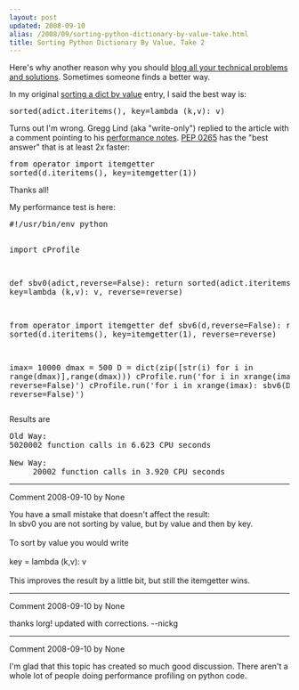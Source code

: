 ```yaml
---
layout: post
updated: 2008-09-10
alias: /2008/09/sorting-python-dictionary-by-value-take.html
title: Sorting Python Dictionary By Value, Take 2
---
```

<p>
Here's why another reason why you should <a href="http://blog.modp.com/2008/08/if-you-are-in-tech-and-dont-have-blog.html">blog all your technical problems and solutions</a>.  Sometimes someone finds a better way.
</p>

<p>In my original <a href="http://blog.modp.com/2007/11/sorting-python-dict-by-value.html">sorting a dict by value</a> entry, I said the best way is:</p>

<pre>
sorted(adict.iteritems(), key=lambda (k,v): v)
</pre>

<p>Turns out I'm wrong.  Gregg Lind (aka "write-only") replied to the article with a comment pointing to his  <a href="http://writeonly.wordpress.com/2008/08/30/sorting-dictionaries-by-value-in-python-improved/">performance notes</a>.  <a href="http://www.python.org/dev/peps/pep-0265/">PEP 0265</a> has the "best answer" that is at least 2x faster:
</p>

<pre>
from operator import itemgetter
sorted(d.iteritems(), key=itemgetter(1))
</pre>

<p>
Thanks all!
</p>

<p>
My performance test is here:
</p>
<pre>
#!/usr/bin/env python                                                           

import cProfile

def sbv0(adict,reverse=False):
    return sorted(adict.iteritems(), key=lambda (k,v): v, reverse=reverse)

from operator import itemgetter
def sbv6(d,reverse=False):
    return sorted(d.iteritems(), key=itemgetter(1), reverse=reverse)


imax= 10000
dmax = 500
D = dict(zip([str(i) for i in range(dmax)],range(dmax)))
cProfile.run('for i in xrange(imax): sbv0(D, reverse=False)')
cProfile.run('for i in xrange(imax): sbv6(D, reverse=False)')
</pre>

<p>Results are</p>

<pre>
Old Way:
5020002 function calls in 6.623 CPU seconds

New Way:
     20002 function calls in 3.920 CPU seconds
</pre>

*****
Comment 2008-09-10 by None

You have a small mistake that doesn't affect the result:<BR/>In sbv0 you are not sorting by value, but by value and then by key.<BR/><BR/>To sort by value you would write <BR/><BR/>key = lambda (k,v): v<BR/><BR/>This improves the result by a little bit, but still the itemgetter wins.


*****
Comment 2008-09-10 by None

thanks lorg!  updated with corrections. --nickg


*****
Comment 2008-09-10 by None

I'm glad that this topic has created so much good discussion.  There aren't a whole lot of people doing performance profiling on python code.
